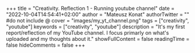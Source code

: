 +++
title = "Creativity. Reflection 1 - Running youtube channel"
date = "2022-10-04T14:54:41+02:00"
author = "Mateusz Konat"
authorTwitter = "" #do not include @
cover = "images/my_yt_channel.png"
tags = ["creativity", "youtube"]
keywords = ["creativity", "youtube"]
description = "It's my first report/reflection of my YouTube channel. I focus primarly on what's uploaded and my thoughts about it."
showFullContent = false
readingTime = false
hideComments = false
+++
